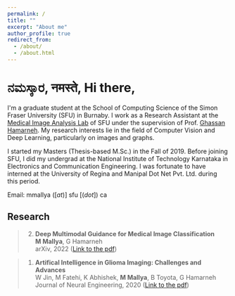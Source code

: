 ```yaml
---
permalink: /
title: ""
excerpt: "About me"
author_profile: true
redirect_from: 
  - /about/
  - /about.html
---
```


<!-- Welcome to my e-home! -->


ನಮಸ್ಕಾರ, नमस्ते, Hi there,
===

I'm a graduate student at the School of Computing Science of the Simon Fraser University (SFU) in Burnaby. I work as a Research Assistant at the [Medical Image Analysis Lab](https://www.medicalimageanalysis.com/) of SFU under the supervision of Prof. [Ghassan Hamarneh](https://scholar.google.com/citations?user=61DdlkAAAAAJ). My research interests lie in the field of Computer Vision and Deep Learning, particularly on images and graphs.

I started my Masters (Thesis-based M.Sc.) in the Fall of 2019. Before joining SFU, I did my undergrad at the National Institute of Technology Karnataka in Electronics and Communication Engineering. I was fortunate to have interned at the University of Regina and Manipal Dot Net Pvt. Ltd. during this period. 

<!-- Here's my [CV](https://drive.google.com/file/d/1Rg--6h9s2V9dd5wZNkomOUAA29ZV3pAq/view?usp=sharing).-->

Email: mmallya ([_at_)] sfu [(_dot_]) ca


Research
---

> 2) **Deep Multimodal Guidance for Medical Image Classification**  
  > **M Mallya**, G Hamarneh  
  > arXiv, 2022 ([Link to the pdf](https://arxiv.org/pdf/2203.05683.pdf))  
  
> 1) **Artifical Intelligence in Glioma Imaging: Challenges and Advances**  
  > W Jin, M Fatehi, K Abhishek, **M Mallya**, B Toyota, G Hamarneh  
  > Journal of Neural Engineering, 2020 ([Link to the pdf](https://iopscience.iop.org/article/10.1088/1741-2552/ab8131/pdf))  
